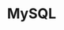 ---
title: "MySQL"
type: docs
weight: 1
description: > 
  Tools that work with MySQL Sources, such as Cloud SQL for MySQL.
---
